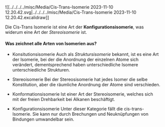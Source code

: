 
![[../../../../misc/Media/Cis-Trans-Isomerie 2023-11-10 12.20.42.svg|../../../../misc/Media/Cis-Trans-Isomerie 2023-11-10 12.20.42.excalidraw]]

Die Cis-Trans Isomerie ist eine Art der **Konfigurationsisomerie**, was widerum eine Art der *Stereoisomerie* ist. 


#### Was zeichnet alle Arten von Isomerien aus?

- Konsitutionsisomerie
	Auch als *Struktursisomerie* bekannt, ist es eine Art der Isomerie, bei der die Anordnung der einzelnen Atome sich verändert, dementsprechend haben unterschiedliche Isomere unterschiedliche Strukturen.

- Stereoisomerie 
	Bei der Stereosisomerie hat jedes Isomer die selbe Konstitution, aber die räumliche Anordnung der Atome sind verschieden.

- Konformationsisomerie
	Ist einer Art der Stereoisomerie, welches sich mit der freien Drehbarkeit bei Alkanen beschäftigt. 

- Konfigurationsisomerie
	Unter dieser Kategorie fällt die cis-trans-Isomerie. Sie kann nur durch Brechungen und Neuknüpfungen von Bindungen umwandelbar sein.